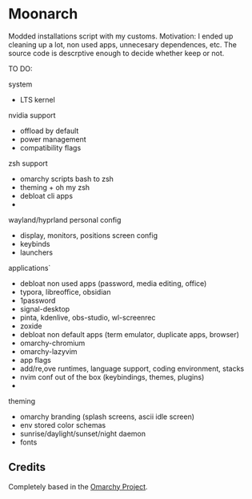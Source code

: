 # Moonarch

Modded installations script with my customs.
Motivation: I ended up cleaning up a lot, non used apps, unnecesary dependences, etc.
The source code is descrptive enough to decide whether keep or not.


TO DO:

system
 - LTS kernel

nvidia support
 - offload by default
 - power management
 - compatibility flags

zsh support
 - omarchy scripts bash to zsh
 - theming + oh my zsh
 - debloat cli apps
 - 

wayland/hyprland personal config
 - display, monitors, positions screen config
 - keybinds
 - launchers

applications`
 - debloat non used apps (password, media editing, office)
  - typora, libreoffice, obsidian
  - 1password
  - signal-desktop
  - pinta, kdenlive, obs-studio, wl-screenrec
  - zoxide
 - debloat non default apps (term emulator, duplicate apps, browser)
  - omarchy-chromium
  - omarchy-lazyvim
 - app flags
 - add/re,ove runtimes, language support, coding environment, stacks
 - nvim conf out of the box (keybindings, themes, plugins)
 - 
 
theming
 - omarchy branding (splash screens, ascii idle screen)
 - env stored color schemas
 - sunrise/daylight/sunset/night daemon
 - fonts

## Credits

Completely based in the [Omarchy Project](https://github.com/basecamp/omarchy).

